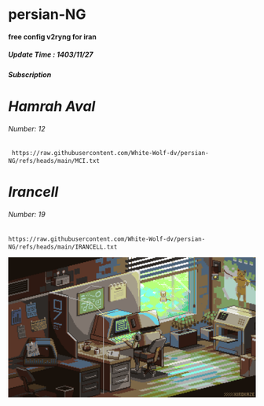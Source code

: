 # persian-NG

#### free config v2ryng for iran


<h5>Update Time : 1403/11/27</h5>

##### Subscription

  # *****Hamrah Aval*****

<h6>Number: 12</h6>

     https://raw.githubusercontent.com/White-Wolf-dv/persian-NG/refs/heads/main/MCI.txt

# *****Irancell*****

<h6>Number: 19 </h6>

    https://raw.githubusercontent.com/White-Wolf-dv/persian-NG/refs/heads/main/IRANCELL.txt

<p align="center">
<img  src="https://github.com/White-Wolf-dv/White-Wolf-dv/blob/main/14.gif">
</p>
